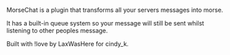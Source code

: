 MorseChat is a plugin that transforms all your servers messages into morse.

It has a built-in queue system so your message will still be sent whilst listening to other peoples message.

Built with !love by LaxWasHere for cindy_k.